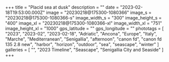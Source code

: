+++
title = "Placid sea at dusk"
description = ""
date = "2023-02-18T19:53:00.000Z"
image = "20230218@175300-1080366"
image_s = "20230218@175300-1080366-s"
image_width_s = "300"
image_height_s = "400"
image_xl = "20230218@175300-1080366-xl"
image_width_xl = "751"
image_height_xl = "1000"
gps_latitude = ""
gps_longitude = ""
phototags = [ "2023", "2023-02", "2023-02-18", "Adriatic", "Ancona", "Europe", "Italy", "Marche", "Mediterranean", "Senigallia", "afternoon", "canon fd", "canon fd 135 2.8 new", "harbor", "horizon", "outdoor", "sea", "seascape", "winter" ]
galleries = [ "", "2023 Timeline", "Seascape", "Senigallia City and Seaside" ]
+++
